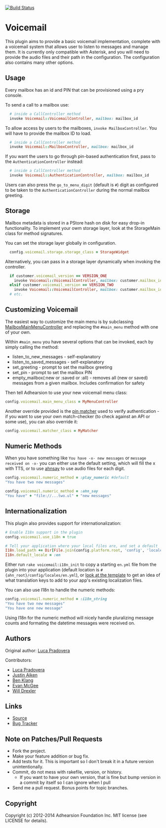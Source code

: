 [![Build Status](https://secure.travis-ci.org/adhearsion/voicemail.png?branch=develop)](http://travis-ci.org/adhearsion/voicemail)

# Voicemail

This plugin aims to provide a basic voicemail implementation, complete with a voicemail system that allows user to listen to messages and manage them. It is currently only compatible with Asterisk, and you will need to provide the audio files and their path in the configuration. The configuration also contains many other options.

## Usage

Every mailbox has an id and PIN that can be provisioned using a pry console.

To send a call to a mailbox use:
```ruby
  # inside a CallController method
  invoke Voicemail::VoicemailController, mailbox: mailbox_id
```

To allow access by users to the mailboxes, `invoke MailboxController`. You will have to provide the mailbox ID to load.
```ruby
  # inside a CallController method
  invoke Voicemail::MailboxController, mailbox: mailbox_id
```

If you want the users to go through pin-based authentication first, pass to the `AuthenticationController` instead:
```ruby
  # inside a CallController method
  invoke Voicemail::AuthenticationController, mailbox: mailbox_id
```

Users can also press the `go_to_menu_digit` (default is `#`) digit as configured to be taken to the `AuthenticationController` during the normal mailbox greeting.

## Storage

Mailbox metadata is stored in a PStore hash on disk for easy drop-in functionality.
To implement your owm storage layer, look at the StorageMain class for method signatures.

You can set the storage layer globally in configuration.
```ruby
  config.voicemail.storage.storage_class = StorageWidget
```

Alternatively, you can pass in a storage layer dynamically when invoking the controller.
```ruby
  if customer.voicemail_version == VERSION_ONE
    invoke Voicemail::VoicemailController, mailbox: customer.mailbox_id, storage: VersionOneStorage.new
  elsif customer.voicemail_version == VERSION_TWO
    invoke Voicemail::VoicemailController, mailbox: customer.mailbox_id, storage: VersionTwoStorage.new
  # etc.
```

## Customizing Voicemail

The easiest way to customize the main menu is by subclassing [MailboxMainMenuController](https://github.com/adhearsion/voicemail/blob/develop/lib/voicemail/call_controllers/mailbox_main_menu_controller.rb) and replacing the `#main_menu` method with one of your own.

Within `#main_menu` you have several options that can be invoked, each by simply calling the method:

* listen_to_new_messages - self-explanatory
* listen_to_saved_messages - self-explanatory
* set_greeting - prompt to set the mailbox greeting
* set_pin - prompt to set the mailbox PIN
* empty_mailbox(:new or :saved or :all) - removes all (new or saved) messages from a given mailbox. Includes confirmation for safety

Then tell Adhearsion to use your new voicemail menu class:
```ruby
config.voicemail.main_menu_class = MyMenuController
```

Another override provided is the [pin matcher](https://github.com/adhearsion/voicemail/blob/develop/lib/voicemail/call_controllers/authentication_controller.rb#L43-L45) used to verify authentication - if you want to use your own match-checker (to check against an API or some use), you can also override it:
```ruby
config.voicemail.matcher_class = MyMatcher
```

## Numeric Methods

When you have something like `You have -x- new messages` or `message received on -x-` you can either use the default setting, which will fill the x with TTS, or to use [ahnsay](https://www.github.com/polysics/ahnsay) to use audio files for each digit.
```ruby
config.voicemail.numeric_method = :play_numeric #default
"You have two new messages"

config.voicemail.numeric_method = :ahn_say
"You have" + "file://...two.ul" + "new messages"
```

## Internationalization

This plugin also provides support for internationalization:

```ruby
# Enable I18n support in the plugin
config.voicemail.use_i18n = true

# Tell your application where your local files are, and set a default
I18n.load_path += Dir[File.join(config.platform.root, 'config', 'locales', '*.{rb,yml}').to_s]
I18n.default_locale = :en
```

Either run `rake voicemail:i18n_init` to copy a starting `en.yml` file from the plugin into your application (default location is `#{ahn_root}/config/locales/en.yml`), or [look at the template](https://github.com/adhearsion/voicemail/blob/develop/templates/en.yml) to get an idea of what translation keys to add to your app's existing localization files.

You can also use I18n to handle the numeric methods:

```ruby
config.voicemail.numeric_method = :i18n_string
"You have two new messages"
"You have one new message"
```

Using I18n for the numeric method will nicely handle pluralizing message counts and formating the datetime messages were received on.

## Authors

Original author: [Luca Pradovera](https://github.com/polysics)

Contributors:
* [Luca Pradovera](https://github.com/polysics)
* [Justin Aiken](https://github.com/JustinAiken)
* [Ben Klang](https://github.com/bklang)
* [Evan McGee](https://github.com/emcgee)
* [Will Drexler](https://github.com/wdrexler)

## Links

* [Source](https://github.com/adhearsion/voicemail)
* [Bug Tracker](https://github.com/adhearsion/voicemail/issues)

## Note on Patches/Pull Requests

* Fork the project.
* Make your feature addition or bug fix.
* Add tests for it. This is important so I don't break it in a future version unintentionally.
* Commit, do not mess with rakefile, version, or history.
  * If you want to have your own version, that is fine but bump version in a commit by itself so I can ignore when I pull
* Send me a pull request. Bonus points for topic branches.

## Copyright

Copyright (c) 2012-2014 Adhearsion Foundation Inc. MIT license (see LICENSE for details).
